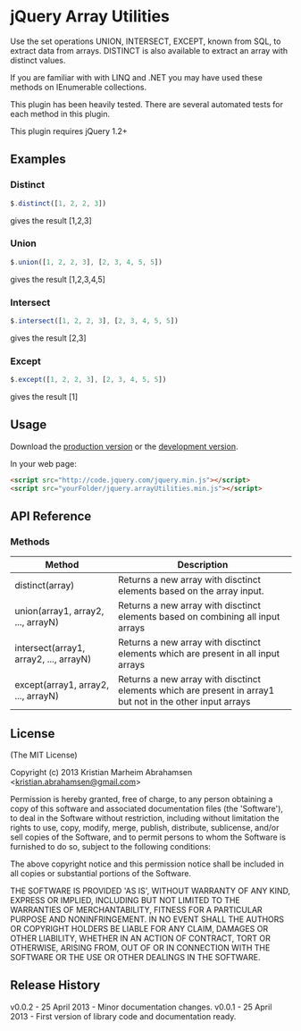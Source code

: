 # jQuery Array Utilities 

Use the set operations UNION, INTERSECT, EXCEPT, known from SQL, to extract data from arrays.
DISTINCT is also available to extract an array with distinct values. 

If you are familiar with with LINQ and .NET you may have used these methods on IEnumerable collections. 

This plugin has been heavily tested. There are several automated tests for each method in this plugin.

This plugin requires jQuery 1.2+

## Examples

### Distinct
```javascript
$.distinct([1, 2, 2, 3])
```
gives the result [1,2,3]

### Union
```javascript
$.union([1, 2, 2, 3], [2, 3, 4, 5, 5])
```
gives the result [1,2,3,4,5]

### Intersect
```javascript
$.intersect([1, 2, 2, 3], [2, 3, 4, 5, 5])
```
gives the result [2,3]

### Except
```javascript
$.except([1, 2, 2, 3], [2, 3, 4, 5, 5])
```
gives the result [1]

## Usage
Download the [production version][min] or the [development version][max].

[min]: https://raw.github.com/KristianAbrahamsen/jquery.arrayUtilities/master/src/jquery.arrayUtilities.min.js
[max]: https://raw.github.com/KristianAbrahamsen/jquery.arrayUtilities/master/src/jquery.arrayUtilities.js

In your web page:

```html
<script src="http://code.jquery.com/jquery.min.js"></script>
<script src="yourFolder/jquery.arrayUtilities.min.js"></script>
```

## API Reference

### Methods

  Method                                                                               | Description
---------------------------------------------------------------------------------------|--------------------------
 distinct(array)	                                                                   | Returns a new array with disctinct elements based on the array input.
 union(array1, array2, ..., arrayN)	                                                   | Returns a new array with disctinct elements based on combining all input arrays
 intersect(array1, array2, ..., arrayN)                                                | Returns a new array with disctinct elements which are present in all input arrays
 except(array1, array2, ..., arrayN)                                                   | Returns a new array with disctinct elements which are present in array1 but not in the other input arrays

## License 

(The MIT License)

Copyright (c) 2013 Kristian Marheim Abrahamsen &lt;kristian.abrahamsen@gmail.com&gt;

Permission is hereby granted, free of charge, to any person obtaining
a copy of this software and associated documentation files (the
'Software'), to deal in the Software without restriction, including
without limitation the rights to use, copy, modify, merge, publish,
distribute, sublicense, and/or sell copies of the Software, and to
permit persons to whom the Software is furnished to do so, subject to
the following conditions:

The above copyright notice and this permission notice shall be
included in all copies or substantial portions of the Software.

THE SOFTWARE IS PROVIDED 'AS IS', WITHOUT WARRANTY OF ANY KIND,
EXPRESS OR IMPLIED, INCLUDING BUT NOT LIMITED TO THE WARRANTIES OF
MERCHANTABILITY, FITNESS FOR A PARTICULAR PURPOSE AND NONINFRINGEMENT.
IN NO EVENT SHALL THE AUTHORS OR COPYRIGHT HOLDERS BE LIABLE FOR ANY
CLAIM, DAMAGES OR OTHER LIABILITY, WHETHER IN AN ACTION OF CONTRACT,
TORT OR OTHERWISE, ARISING FROM, OUT OF OR IN CONNECTION WITH THE
SOFTWARE OR THE USE OR OTHER DEALINGS IN THE SOFTWARE.

## Release History
v0.0.2 - 25 April 2013 - Minor documentation changes.
v0.0.1 - 25 April 2013 - First version of library code and documentation ready.
